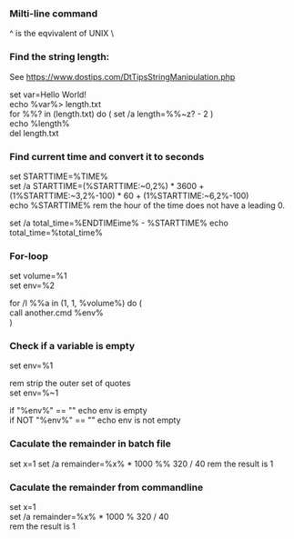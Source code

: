 ### Milti-line command
^ is the eqvivalent of UNIX \ 

### Find the string length:
  See https://www.dostips.com/DtTipsStringManipulation.php
  
  set var=Hello World!  
  echo %var%> length.txt  
  for %%? in (length.txt) do ( set /a length=%%~z? - 2 )  
  echo %length%  
  del length.txt

### Find current time and convert it to seconds
  set STARTTIME=%TIME%  
  set /a STARTTIME=(%STARTTIME:~0,2%) * 3600 + (1%STARTTIME:~3,2%-100) * 60 + (1%STARTTIME:~6,2%-100)  
  echo %STARTTIME%
  rem the hour of the time does not have a leading 0.
  
  set /a total_time=%ENDTIMEime% - %STARTTIME%
  echo total_time=%total_time%
  
### For-loop
  set volume=%1  
  set env=%2
  
  for /l %%a in (1, 1, %volume%) do (  
    call another.cmd %env%  
  )
  
### Check if a variable is empty
  set env=%1  
  
  rem strip the outer set of quotes  
  set env=%~1
  
  if "%env%" == "" echo env is empty  
  if NOT "%env%" == "" echo env is not empty  
 
### Caculate the remainder in batch file
  set x=1
  set /a remainder=%x% * 1000 %% 320 / 40
  rem the result is 1
  
### Caculate the remainder from commandline
  set x=1  
  set /a remainder=%x% * 1000 % 320 / 40  
  rem the result is 1   
  

